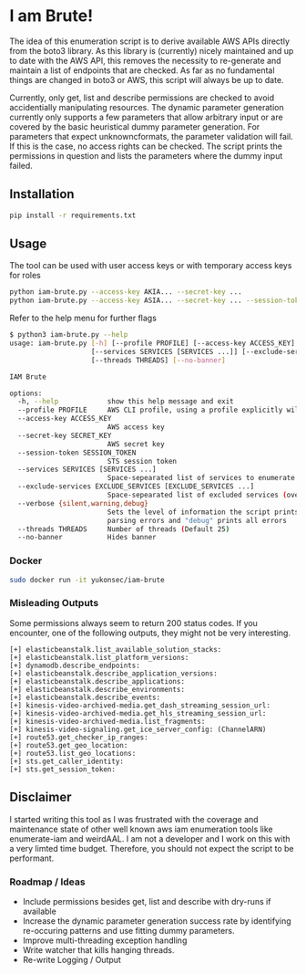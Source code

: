 # I am Brute!
The idea of this enumeration script is to derive available AWS APIs directly from the boto3 library. As this library is (currently) nicely maintained and up to date with the AWS API, this removes the necessity to re-generate and maintain a list of endpoints that are checked. As far as no fundamental things are changed in boto3 or AWS, this script will always be up to date.

Currently, only get, list and describe permissions are checked to avoid accidentially manipulating resources. The dynamic parameter generation currently only supports a few parameters that allow arbitrary input or are covered by the basic heuristical dummy parameter generation. For parameters that expect unknowncformats, the parameter validation will fail. If this is the case, no access rights can be checked. The script prints the permissions in question and lists the parameters where the dummy input failed.

## Installation
```bash
pip install -r requirements.txt
```

## Usage
The tool can be used with user access keys or with temporary access keys for roles
```bash
python iam-brute.py --access-key AKIA... --secret-key ...
python iam-brute.py --access-key ASIA... --secret-key ... --session-token ey...
```

Refer to the help menu for further flags
```bash
$ python3 iam-brute.py --help                                                                    
usage: iam-brute.py [-h] [--profile PROFILE] [--access-key ACCESS_KEY] [--secret-key SECRET_KEY] [--session-token SESSION_TOKEN]
                    [--services SERVICES [SERVICES ...]] [--exclude-services EXCLUDE_SERVICES [EXCLUDE_SERVICES ...]] [--verbose {silent,warning,debug}]
                    [--threads THREADS] [--no-banner]

IAM Brute

options:
  -h, --help            show this help message and exit
  --profile PROFILE     AWS CLI profile, using a profile explicitly will ignore --access-key and --secret-key
  --access-key ACCESS_KEY
                        AWS access key
  --secret-key SECRET_KEY
                        AWS secret key
  --session-token SESSION_TOKEN
                        STS session token
  --services SERVICES [SERVICES ...]
                        Space-sepearated list of services to enumerate
  --exclude-services EXCLUDE_SERVICES [EXCLUDE_SERVICES ...]
                        Space-sepearated list of excluded services (overwrites --services)
  --verbose {silent,warning,debug}
                        Sets the level of information the script prints: "silent" only prints confirmed permissions, "warning" (default) prints parameter
                        parsing errors and "debug" prints all errors
  --threads THREADS     Number of threads (Default 25)
  --no-banner           Hides banner
```

### Docker
```bash
sudo docker run -it yukonsec/iam-brute 
```

### Misleading Outputs
Some permissions always seem to return 200 status codes. If you encounter, one of the following outputs, they might not be very interesting.
```
[+] elasticbeanstalk.list_available_solution_stacks: 
[+] elasticbeanstalk.list_platform_versions: 
[+] dynamodb.describe_endpoints: 
[+] elasticbeanstalk.describe_application_versions: 
[+] elasticbeanstalk.describe_applications: 
[+] elasticbeanstalk.describe_environments: 
[+] elasticbeanstalk.describe_events: 
[+] kinesis-video-archived-media.get_dash_streaming_session_url: 
[+] kinesis-video-archived-media.get_hls_streaming_session_url: 
[+] kinesis-video-archived-media.list_fragments: 
[+] kinesis-video-signaling.get_ice_server_config: (ChannelARN)
[+] route53.get_checker_ip_ranges: 
[+] route53.get_geo_location: 
[+] route53.list_geo_locations: 
[+] sts.get_caller_identity: 
[+] sts.get_session_token: 
```

## Disclaimer
I started writing this tool as I was frustrated with the coverage and maintenance state of other well known aws iam enumeration tools like enumerate-iam and weirdAAL. I am not a developer and I work on this with a very limted time budget. Therefore, you should not expect the script to be performant.

### Roadmap / Ideas
- Include permissions besides get, list and describe with dry-runs if available
- Increase the dynamic parameter generation success rate by identifying re-occuring patterns and use fitting dummy parameters. 
- Improve multi-threading exception handling
- Write watcher that kills hanging threads.
- Re-write Logging / Output
